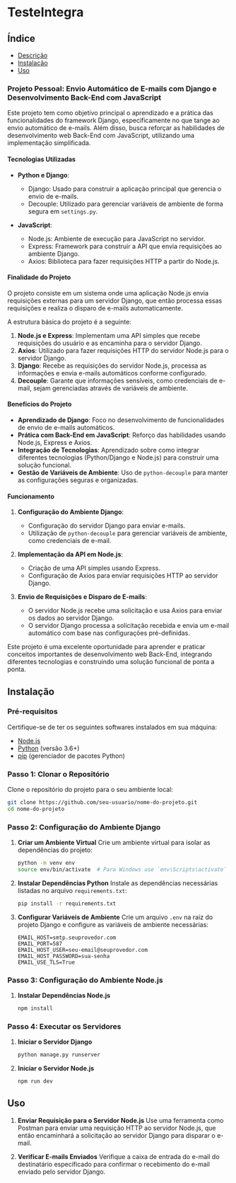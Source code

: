 # TesteIntegra

## Índice

- [Descrição](#descrição)
- [Instalação](#instalação)
- [Uso](#uso)


### Projeto Pessoal: Envio Automático de E-mails com Django e Desenvolvimento Back-End com JavaScript

Este projeto tem como objetivo principal o aprendizado e a prática das funcionalidades do framework Django, especificamente no que tange ao envio automático de e-mails. Além disso, busca reforçar as habilidades de desenvolvimento web Back-End com JavaScript, utilizando uma implementação simplificada.

#### Tecnologias Utilizadas

- **Python e Django**:
  - Django: Usado para construir a aplicação principal que gerencia o envio de e-mails.
  - Decouple: Utilizado para gerenciar variáveis de ambiente de forma segura em `settings.py`.

- **JavaScript**:
  - Node.js: Ambiente de execução para JavaScript no servidor.
  - Express: Framework para construir a API que envia requisições ao ambiente Django.
  - Axios: Biblioteca para fazer requisições HTTP a partir do Node.js.

#### Finalidade do Projeto

O projeto consiste em um sistema onde uma aplicação Node.js envia requisições externas para um servidor Django, que então processa essas requisições e realiza o disparo de e-mails automaticamente. 

A estrutura básica do projeto é a seguinte:
1. **Node.js e Express**: Implementam uma API simples que recebe requisições do usuário e as encaminha para o servidor Django.
2. **Axios**: Utilizado para fazer requisições HTTP do servidor Node.js para o servidor Django.
3. **Django**: Recebe as requisições do servidor Node.js, processa as informações e envia e-mails automáticos conforme configurado.
4. **Decouple**: Garante que informações sensíveis, como credenciais de e-mail, sejam gerenciadas através de variáveis de ambiente.

#### Benefícios do Projeto

- **Aprendizado de Django**: Foco no desenvolvimento de funcionalidades de envio de e-mails automáticos.
- **Prática com Back-End em JavaScript**: Reforço das habilidades usando Node.js, Express e Axios.
- **Integração de Tecnologias**: Aprendizado sobre como integrar diferentes tecnologias (Python/Django e Node.js) para construir uma solução funcional.
- **Gestão de Variáveis de Ambiente**: Uso de `python-decouple` para manter as configurações seguras e organizadas.

#### Funcionamento

1. **Configuração do Ambiente Django**:
   - Configuração do servidor Django para enviar e-mails.
   - Utilização de `python-decouple` para gerenciar variáveis de ambiente, como credenciais de e-mail.

2. **Implementação da API em Node.js**:
   - Criação de uma API simples usando Express.
   - Configuração de Axios para enviar requisições HTTP ao servidor Django.

3. **Envio de Requisições e Disparo de E-mails**:
   - O servidor Node.js recebe uma solicitação e usa Axios para enviar os dados ao servidor Django.
   - O servidor Django processa a solicitação recebida e envia um e-mail automático com base nas configurações pré-definidas.

Este projeto é uma excelente oportunidade para aprender e praticar conceitos importantes de desenvolvimento web Back-End, integrando diferentes tecnologias e construindo uma solução funcional de ponta a ponta.


## Instalação

### Pré-requisitos

Certifique-se de ter os seguintes softwares instalados em sua máquina:
- [Node.js](https://nodejs.org/)
- [Python](https://www.python.org/) (versão 3.6+)
- [pip](https://pip.pypa.io/en/stable/installation/) (gerenciador de pacotes Python)

### Passo 1: Clonar o Repositório

Clone o repositório do projeto para o seu ambiente local:
```bash
git clone https://github.com/seu-usuario/nome-do-projeto.git
cd nome-do-projeto
```

### Passo 2: Configuração do Ambiente Django

1. **Criar um Ambiente Virtual**
   Crie um ambiente virtual para isolar as dependências do projeto:
   ```bash
   python -m venv env
   source env/bin/activate  # Para Windows use `env\Scripts\activate`
   ```

2. **Instalar Dependências Python**
   Instale as dependências necessárias listadas no arquivo `requirements.txt`:
   ```bash
   pip install -r requirements.txt
   ```

3. **Configurar Variáveis de Ambiente**
   Crie um arquivo `.env` na raiz do projeto Django e configure as variáveis de ambiente necessárias:
   ```env
   EMAIL_HOST=smtp.seuprovedor.com
   EMAIL_PORT=587
   EMAIL_HOST_USER=seu-email@seuprovedor.com
   EMAIL_HOST_PASSWORD=sua-senha
   EMAIL_USE_TLS=True
   ```

### Passo 3: Configuração do Ambiente Node.js

1. **Instalar Dependências Node.js**
   ```bash
   npm install
   ```

### Passo 4: Executar os Servidores

1. **Iniciar o Servidor Django**
   ```bash
   python manage.py runserver
   ```

2. **Iniciar o Servidor Node.js**
   ```bash
   npm run dev
   ```

## Uso

1. **Enviar Requisição para o Servidor Node.js**
   Use uma ferramenta como Postman  para enviar uma requisição HTTP ao servidor Node.js, que então encaminhará a solicitação ao servidor Django para disparar o e-mail.

2. **Verificar E-mails Enviados**
   Verifique a caixa de entrada do e-mail do destinatário especificado para confirmar o recebimento do e-mail enviado pelo servidor Django.

